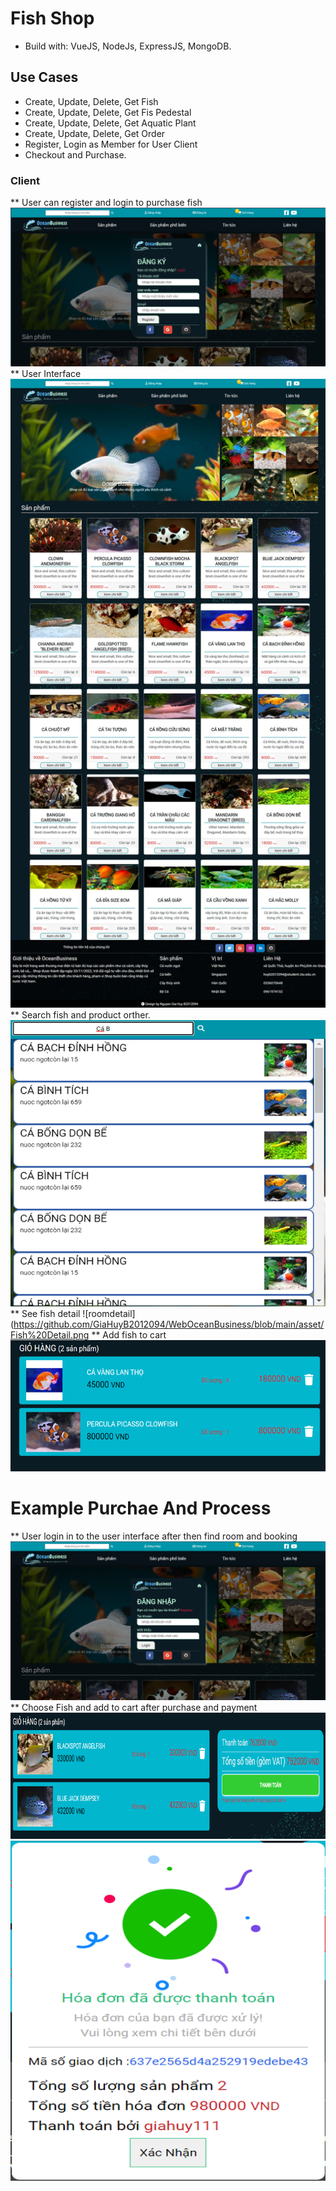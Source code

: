 # Fish Shop
  * Build with: VueJS, NodeJs, ExpressJS, MongoDB.
## Use Cases
  * Create, Update, Delete, Get Fish
  * Create, Update, Delete, Get Fis Pedestal
  * Create, Update, Delete, Get Aquatic Plant
  * Create, Update, Delete, Get Order
  * Register, Login as Member for User Client
  * Checkout and Purchase.
### Client
** User can register and login to purchase fish
![register](https://github.com/GiaHuyB2012094/WebOceanBusiness/blob/main/asset/Register.png)
** User Interface
![user interface](https://github.com/GiaHuyB2012094/WebOceanBusiness/blob/main/asset/User%20Interface.jpeg)
** Search fish and product orther.
![search](https://github.com/GiaHuyB2012094/WebOceanBusiness/blob/main/asset/Search.png)
** See fish detail
![roomdetail](https://github.com/GiaHuyB2012094/WebOceanBusiness/blob/main/asset/Fish%20Detail.png
** Add fish to cart
![addtocart](https://github.com/GiaHuyB2012094/WebOceanBusiness/blob/main/asset/Cart.png)
# Example Purchae And Process
** User login in to the user interface after then find room and booking
![login](https://github.com/GiaHuyB2012094/WebOceanBusiness/blob/main/asset/Login.png)
** Choose Fish and add to cart after purchase and payment
![](https://github.com/GiaHuyB2012094/WebOceanBusiness/blob/main/asset/Payment1.png)
![](https://github.com/GiaHuyB2012094/WebOceanBusiness/blob/main/asset/Payment.png)


